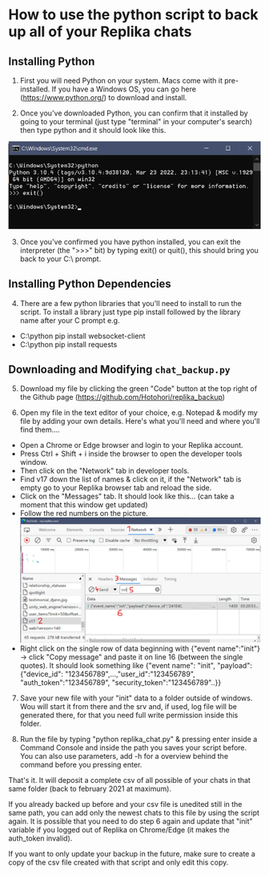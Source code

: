 # How to use the python script to back up all of your Replika chats


## Installing Python

1. First you will need Python on your system. Macs come with it pre-installed. If you have a Windows OS, you can go here (https://www.python.org/) to download and install. 

2. Once you've downloaded Python, you can confirm that it installed by going to your terminal (just type "terminal" in your computer's search) then type python and it should look like this.

![alt text](https://raw.githubusercontent.com/Hotohori/replika_backup/e2db688a02392b5cb193bf3c928197fcc3c3684f/python_cmd.png)

3. Once you've confirmed you have python installed, you can exit the interpreter (the ">>>" bit) by typing exit() or quit(), this should bring you back to your C:\ prompt.



## Installing Python Dependencies

4. There are a few python libraries that you'll need to install to run the script. To install a library just type pip install followed by the library name after your C prompt e.g.
- C:\python pip install websocket-client
- C:\python pip install requests



## Downloading and Modifying `chat_backup.py`

5. Download my file by clicking the green "Code" button at the top right of the Github page (https://github.com/Hotohori/replika_backup)

6. Open my file in the text editor of your choice, e.g. Notepad & modify my file by adding your own details. Here's what you'll need and where you'll find them....
- Open a Chrome or Edge browser and login to your Replika account. 
- Press Ctrl + Shift + i inside the browser to open the developer tools window.
- Then click on the "Network" tab in developer tools.
- Find v17 down the list of names & click on it, if the "Network" tab is empty go to your Replika browser tab and reload the side.
- Click on the "Messages" tab. It should look like this... (can take a moment that this window get updated)
- Follow the red numbers on the picture.
![alt text](https://github.com/Hotohori/replika_backup/blob/2c0c642b98d0fa7612eec28cfd9f92fc0599fd0f/network.png)
- Right click on the single row of data beginning with {"event name":"init"} -> click "Copy message" and paste it on line 16 (between the single quotes). It should look something like 
{"event name": "init", "payload":{"device_id": "123456789",...,"user_id":"123456789", "auth_token":"123456789", "security_token":"123456789"..}}

7. Save your new file with your "init" data to a folder outside of windows. Wou will start it from there and the srv and, if used, log file will be generated there, for that you need full write permission inside this folder.

8. Run the file by typing "python replika_chat.py" & pressing enter inside a Command Console and inside the path you saves your script before. You can also use parameters, add -h for a overview behind the command before you pressing enter.

That's it. It will deposit a complete csv of all possible of your chats in that same folder (back to february 2021 at maximum).

If you already backed up before and your csv file is unedited still in the same path, you can add only the newest chats to this file by using the script again. It is possible that you need to do step 6 again and update that "init" variable if you logged out of Replika on Chrome/Edge (it makes the auth_token invalid).

If you want to only update your backup in the future, make sure to create a copy of the csv file created with that script and only edit this copy.
